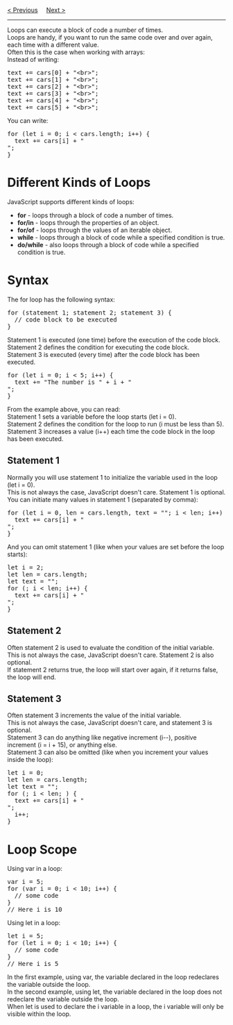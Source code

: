 <a href="/JS/Switch.md">&lt; Previous</a>
&nbsp;&nbsp;&nbsp;
<a href="/JS/Loop/For-In.md">Next &gt;</a>
<hr>
Loops can execute a block of code a number of times.
<br>
Loops are handy, if you want to run the same code over and over again, each time with a different value.
<br>
Often this is the case when working with arrays:
<br>
Instead of writing:
<pre>
text += cars[0] + "&lt;br&gt;";
text += cars[1] + "&lt;br&gt;";
text += cars[2] + "&lt;br&gt;";
text += cars[3] + "&lt;br&gt;";
text += cars[4] + "&lt;br&gt;";
text += cars[5] + "&lt;br&gt;";
</pre>
You can write:
<pre>
for (let i = 0; i < cars.length; i++) {
  text += cars[i] + "<br>";
}
</pre>
<h1>Different Kinds of Loops</h1>
JavaScript supports different kinds of loops:
<ul>
  <li><b>for</b> - loops through a block of code a number of times.</li>
  <li><b>for/in</b> - loops through the properties of an object.</li>
  <li><b>for/of</b> - loops through the values of an iterable object.</li>
  <li><b>while</b> - loops through a block of code while a specified condition is true.</li>
  <li><b>do/while</b> - also loops through a block of code while a specified condition is true.</li>
</ul>
<h1>Syntax</h1>
The for loop has the following syntax:
<pre>
for (statement 1; statement 2; statement 3) {
  // code block to be executed
}
</pre>
Statement 1 is executed (one time) before the execution of the code block.
<br>
Statement 2 defines the condition for executing the code block.
<br>
Statement 3 is executed (every time) after the code block has been executed.
<pre>
for (let i = 0; i < 5; i++) {
  text += "The number is " + i + "<br>";
}
</pre>
From the example above, you can read:
<br>
Statement 1 sets a variable before the loop starts (let i = 0).
<br>
Statement 2 defines the condition for the loop to run (i must be less than 5).
<br>
Statement 3 increases a value (i++) each time the code block in the loop has been executed.
<h2>Statement 1</h2>
Normally you will use statement 1 to initialize the variable used in the loop (let i = 0).
<br>
This is not always the case, JavaScript doesn't care. Statement 1 is optional.
<br>
You can initiate many values in statement 1 (separated by comma):
<pre>
for (let i = 0, len = cars.length, text = ""; i < len; i++) {
  text += cars[i] + "<br>";
}
</pre>
And you can omit statement 1 (like when your values are set before the loop starts):
<pre>
let i = 2;
let len = cars.length;
let text = "";
for (; i < len; i++) {
  text += cars[i] + "<br>";
}
</pre>
<h2>Statement 2</h2>
Often statement 2 is used to evaluate the condition of the initial variable.
<br>
This is not always the case, JavaScript doesn't care. Statement 2 is also optional.
<br>
If statement 2 returns true, the loop will start over again, if it returns false, the loop will end.
<h2>Statement 3</h2>
Often statement 3 increments the value of the initial variable.
<br>
This is not always the case, JavaScript doesn't care, and statement 3 is optional.
<br>
Statement 3 can do anything like negative increment (i--), positive increment (i = i + 15), or anything else.
<br>
Statement 3 can also be omitted (like when you increment your values inside the loop):
<pre>
let i = 0;
let len = cars.length;
let text = "";
for (; i < len; ) {
  text += cars[i] + "<br>";
  i++;
}
</pre>
<h1>Loop Scope</h1>
Using var in a loop:
<pre>
var i = 5;
for (var i = 0; i < 10; i++) {
  // some code
}
// Here i is 10
</pre>
Using let in a loop:
<pre>
let i = 5;
for (let i = 0; i < 10; i++) {
  // some code
}
// Here i is 5
</pre>
In the first example, using var, the variable declared in the loop redeclares the variable outside the loop.
<br>
In the second example, using let, the variable declared in the loop does not redeclare the variable outside the loop.
<br>
When let is used to declare the i variable in a loop, the i variable will only be visible within the loop.
